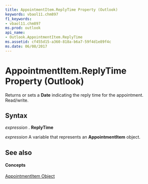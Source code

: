 ```yaml
---
title: AppointmentItem.ReplyTime Property (Outlook)
keywords: vbaol11.chm897
f1_keywords:
- vbaol11.chm897
ms.prod: outlook
api_name:
- Outlook.AppointmentItem.ReplyTime
ms.assetid: cf455d15-a360-818a-b6a7-59f4d1e89f4c
ms.date: 06/08/2017
---
```



# AppointmentItem.ReplyTime Property (Outlook)

Returns or sets a  **Date** indicating the reply time for the appointment. Read/write.


## Syntax

 _expression_ . **ReplyTime**

 _expression_ A variable that represents an **AppointmentItem** object.


## See also


#### Concepts


[AppointmentItem Object](Outlook.AppointmentItem.md)

